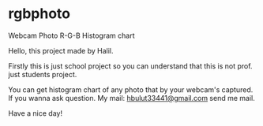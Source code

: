 # rgbphoto
Webcam Photo R-G-B Histogram chart

Hello, this project made by Halil.

Firstly this is just school project so you can understand that this is not prof. just students project.

You can get histogram chart of any photo that by your webcam's captured.
If you wanna ask question. My mail: hbulut33441@gmail.com send me mail.

 Have a nice day!
